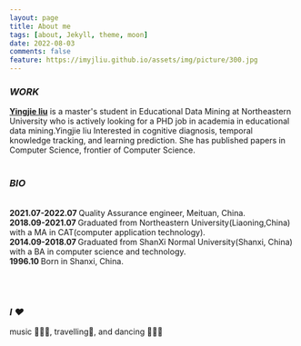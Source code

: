 ```yaml
---
layout: page
title: About me
tags: [about, Jekyll, theme, moon]
date: 2022-08-03
comments: false
feature: https://imyjliu.github.io/assets/img/picture/300.jpg
---
```


### *WORK*
<a href="https://imyjliu.github.io/"><b>Yingjie liu</b></a> is a master's student in Educational Data Mining at Northeastern University
who is actively looking for a PHD job in academia in educational data mining.Yingjie liu Interested in cognitive diagnosis, temporal knowledge tracking, and learning prediction. She has published papers in Computer Science, frontier of Computer Science.
<br>
<br>



### *BIO*
<br><b>2021.07-2022.07 </b> Quality Assurance engineer, Meituan, China.
<br><b>2018.09-2021.07 </b> Graduated from Northeastern University(Liaoning,China) with a MA in CAT(computer application technology).
<br><b>2014.09-2018.07 </b> Graduated from ShanXi Normal University(Shanxi, China) with a BA in computer science and technology.
<br><b>1996.10 </b> Born in Shanxi, China.


<br>
<br>

### *I ❤*
music 🎵🎵🎵, travelling🧳, and dancing 💃💃💃



